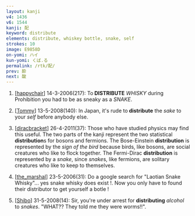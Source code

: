 ```yaml
---
layout: kanji
v4: 1436
v6: 1544
kanji: 配
keyword: distribute
elements: distribute, whiskey bottle, snake, self
strokes: 10
image: E9858D
on-yomi: ハイ
kun-yomi: くば.る
permalink: /rtk/配/
prev: 酔
next: 酸
---
```


1) [<a href="http://kanji.koohii.com/profile/happychair">happychair</a>] 14-3-2006(217): To<strong> DISTRIBUTE</strong> <em>WHISKY</em> during Prohibition you had to be as sneaky as a <em>SNAKE</em>.

2) [<a href="http://kanji.koohii.com/profile/Tommy">Tommy</a>] 13-5-2008(140): In Japan, it&#039;s rude to<strong> distribute</strong> the <em>sake</em> to your <em>self</em> before anybody else.

3) [<a href="http://kanji.koohii.com/profile/diracbracket">diracbracket</a>] 26-4-2011(37): Those who have studied physics may find this useful. The two parts of the kanji represent the two statistical <strong>distribution</strong>s for bosons and fermions. The Bose-Einstein <strong>distribution</strong> is represented by the <em>sign of the bird</em> because birds, like bosons, are social creatures who like to flock together. The Fermi-Dirac <strong>distribution</strong> is represented by a <em>snake</em>, since <em>snake</em>s, like fermions, are solitary creatures who like to keep to themselves.

4) [<a href="http://kanji.koohii.com/profile/the_marshal">the_marshal</a>] 23-5-2006(31): Do a google search for &quot;Laotian Snake Whisky&quot;... yes snake whisky does exist !. Now you only have to found their distributor to get yourself a botle !

5) [<a href="http://kanji.koohii.com/profile/Shibo">Shibo</a>] 31-5-2008(14): Sir, you&#039;re under arrest for <strong>distributing</strong> <em>alcohol</em> to <em>snakes</em>. &quot;WHAT?? They told me they were worms!!&quot;.

